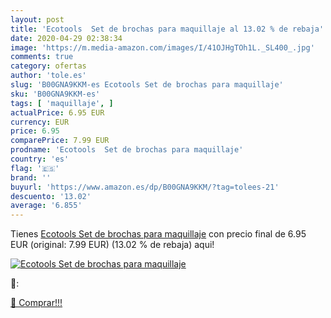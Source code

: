 ```yaml
---
layout: post
title: 'Ecotools  Set de brochas para maquillaje al 13.02 % de rebaja'
date: 2020-04-29 02:38:34
image: 'https://m.media-amazon.com/images/I/41OJHgTOh1L._SL400_.jpg'
comments: true
category: ofertas
author: 'tole.es'
slug: 'B00GNA9KKM-es Ecotools Set de brochas para maquillaje'
sku: 'B00GNA9KKM-es'
tags: [ 'maquillaje', ]
actualPrice: 6.95 EUR
currency: EUR
price: 6.95
comparePrice: 7.99 EUR
prodname: 'Ecotools  Set de brochas para maquillaje'
country: 'es'
flag: '🇪🇸'
brand: ''
buyurl: 'https://www.amazon.es/dp/B00GNA9KKM/?tag=tolees-21'
descuento: '13.02'
average: '6.855'
---
```


Tienes [Ecotools  Set de brochas para maquillaje](https://www.amazon.es/dp/B00GNA9KKM/?tag=tolees-21) con precio final de  6.95 EUR (original: 7.99 EUR) (13.02 %  de rebaja) aqui!

[![Ecotools  Set de brochas para maquillaje](https://m.media-amazon.com/images/I/41OJHgTOh1L._SL400_.jpg)](https://www.amazon.es/dp/B00GNA9KKM/?tag=tolees-21)

🔎:


[🛒 Comprar!!!](https://www.amazon.es/dp/B00GNA9KKM/?tag=tolees-21)
